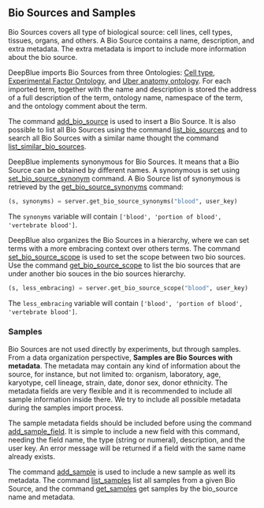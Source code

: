 ## Bio Sources and Samples

Bio Sources covers all type of biological source: cell lines, cell types, tissues, organs, and others.
A Bio Source contains a name, description, and extra metadata. The extra metadata is import to include more information about the bio source.

DeepBlue imports Bio Sources from three Ontologies: [Cell type](http://www.ontobee.org/browser/index.php?o=CL), [Experimental Factor Ontology](http://www.ontobee.org/browser/index.php?o=EFO), and [Uber anatomy ontology](http://www.ontobee.org/browser/index.php?o=UBERON). 
For each imported term, together with the name and description is stored the address of a full description of the term, ontology name, namespace of the term, and the ontology comment about the term. 

The command [add_bio_source](http://deepblue.mpi-inf.mpg.de/api.html#api-add_bio_source) is used to insert a Bio Source. It is also possible to list all Bio Sources using the command [list_bio_sources](http://deepblue.mpi-inf.mpg.de/api.html#api-list_bio_sources) and to search all Bio Sources with a similar name thought the command [list_similar_bio_sources](http://deepblue.mpi-inf.mpg.de/api.html#api-list_similar_bio_sources).

DeepBlue implements synonymous for Bio Sources. It means that a Bio Source can be obtained by different names.
A synonymous is set using [set_bio_source_synonym](http://deepblue.mpi-inf.mpg.de/api.html#api-set_bio_source_synonym) command. 
A Bio Source list of synonymous is retrieved by the [get_bio_source_synonyms](http://deepblue.mpi-inf.mpg.de/api.html#api-get_bio_source_synonyms) command:

```python
(s, synonyms) = server.get_bio_source_synonyms("blood", user_key)
```
The ```synonyms``` variable will contain ```['blood', 'portion of blood', 'vertebrate blood']```.

DeepBlue also organizes the Bio Sources in a hierarchy, where we can set terms with a more embracing context over others terms.
The command [set_bio_source_scope](http://deepblue.mpi-inf.mpg.de/api.html#api-set_bio_source_scope) is used to set the scope between two bio sources.
Use the command [get_bio_source_scope](http://deepblue.mpi-inf.mpg.de/api.html#api-get_bio_source_scope) to list the bio sources that are under another bio souces in the bio sources hierarchy.

```python
(s, less_embracing) = server.get_bio_source_scope("blood", user_key)
```
The ```less_embracing``` variable will contain ```['blood', 'portion of blood', 'vertebrate blood']```.


### Samples

Bio Sources are not used directly by experiments, but through samples.
From a data organization perspective, **Samples are Bio Sources with metadata**.
The metadata may contain any kind of information about the source, for instance, but not limited to: organism, laboratory, age, karyotype, cell lineage, strain, date, donor sex, donor ethnicity. The metadata fields are very flexible and it is recommended to include all sample information inside there. We try to include all possible metadata during the samples import process.

The sample metadata fields should be included before using the command [add_sample_field](http://deepblue.mpi-inf.mpg.de/api.html#api-add_sample_field).
It is simple to include a new field with this command, needing the field name, the type (string or numeral), description, and the user key. An error message will be returned if a field with the same name already exists.

The command [add_sample](http://deepblue.mpi-inf.mpg.de/api.html#api-add_sample) is used to include a new sample as well its metadata.
The command [list_samples](http://deepblue.mpi-inf.mpg.de/api.html#api-list_samples) list all samples from a given Bio Source, and the command [get_samples](http://deepblue.mpi-inf.mpg.de/api.html#api-get_samples) get samples by the bio_source name and metadata.
